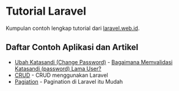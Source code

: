 # Tutorial Laravel

Kumpulan contoh lengkap tutorial dari [laravel.web.id](http://www.laravel.web.id).

## Daftar Contoh Aplikasi dan Artikel

- [Ubah Katasandi (Change Password)](https://github.com/arvernester/tutorial/tree/master/change-password) - [Bagaimana Memvalidasi Katasandi (password) Lama User?](http://laravel.web.id/tutorial/bagaimana-memvalidasi-katasandi-password-lama-user/)
- [CRUD](https://github.com/arvernester/tutorial/tree/master/CRUD) - CRUD menggunakan Laravel
- [Pagiation](https://github.com/arvernester/tutorial/tree/master/pagination) - Pagination di Laravel itu Mudah